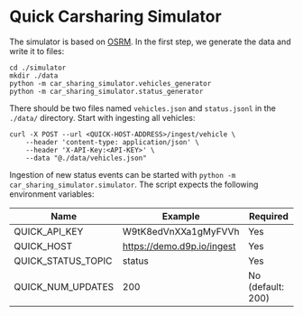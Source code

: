# Quick Carsharing Simulator

The simulator is based on [OSRM](http://project-osrm.org/). In the first step, we generate the data and write it to
files:

```shell
cd ./simulator
mkdir ./data
python -m car_sharing_simulator.vehicles_generator
python -m car_sharing_simulator.status_generator
```

There should be two files named `vehicles.json` and `status.jsonl` in the `./data/` directory. Start with
ingesting all vehicles:

```
curl -X POST --url <QUICK-HOST-ADDRESS>/ingest/vehicle \
    --header 'content-type: application/json' \
    --header 'X-API-Key:<API-KEY>' \
    --data "@./data/vehicles.json"
```

Ingestion of new status events can be started with `python -m car_sharing_simulator.simulator`. The script
expects the following environment variables:

| Name               | Example                     | Required          |
|--------------------|-----------------------------|-------------------|
| QUICK_API_KEY      | W9tK8edVnXXa1gMyFVVh        | Yes               |         
| QUICK_HOST         | https://demo.d9p.io/ingest  | Yes               |
| QUICK_STATUS_TOPIC | status                      | Yes               |
| QUICK_NUM_UPDATES  | 200                         | No (default: 200) |




